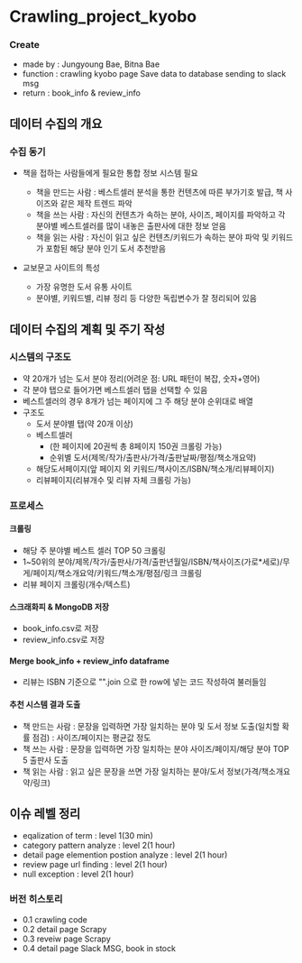 # Crawling_project_kyobo

### Create
- made by : Jungyoung Bae, Bitna Bae
- function : 
		crawling kyobo page
		Save data to database
		sending to slack msg
- return : book_info & review_info


## 데이터 수집의 개요
### 수집 동기
- 책을 접하는 사람들에게 필요한 통합 정보 시스템 필요
    - 책을 만드는 사람 : 베스트셀러 분석을 통한 컨텐츠에 따른 부가기호 발급, 책 사이즈와 같은 제작 트렌드 파악
    - 책을 쓰는 사람 : 자신의 컨텐츠가 속하는 분야, 사이즈, 페이지를 파악하고 각 분야별 베스트셀러를 많이 내놓은 출판사에 대한 정보 얻음
    - 책을 읽는 사람 : 자신이 읽고 싶은 컨텐츠/키워드가 속하는 분야 파악 및 키워드가 포함된 해당 분야 인기 도서 추천받음

- 교보문고 사이트의 특성
    - 가장 유명한 도서 유통 사이트
    - 분야별, 키워드별, 리뷰 정리 등 다양한 독립변수가 잘 정리되어 있음

## 데이터 수집의 계획 및 주기 작성
### 시스템의 구조도
- 약 20개가 넘는 도서 분야 정리(어려운 점: URL 패턴이 복잡, 숫자+영어)
- 각 분야 탭으로 들어가면 베스트셀러 탭을 선택할 수 있음
- 베스트셀러의 경우 8개가 넘는 페이지에 그 주 해당 분야 순위대로 배열
- 구조도
    - 도서 분야별 탭(약 20개 이상)
    - 베스트셀러
        - (한 페이지에 20권씩 총 8페이지 150권 크롤링 가능)
        - 순위별 도서(제목/작가/출판사/가격/출판날짜/평점/책소개요약)
    - 해당도서페이지(앞 페이지 외 키워드/책사이즈/ISBN/책소개/리뷰페이지)
    - 리뷰페이지(리뷰개수 및 리뷰 자체 크롤링 가능)

### 프로세스
#### 크롤링
- 해당 주 분야별 베스트 셀러 TOP 50 크롤링
- 1~50위의 분야/제목/작가/출판사/가격/출판년월일/ISBN/책사이즈(가로*세로)/무게/페이지/책소개요약/키워드/책소개/평점/링크 크롤링
- 리뷰 페이지 크롤링(개수/텍스트)

#### 스크래화피 & MongoDB 저장
- book_info.csv로 저장
- review_info.csv로 저장

#### Merge book_info + review_info dataframe
- 리뷰는 ISBN 기준으로 "".join 으로 한 row에 넣는 코드 작성하여 불러들임

#### 추천 시스템 결과 도출
- 책 만드는 사람 : 문장을 입력하면 가장 일치하는 분야 및 도서 정보 도출(일치할 확률 점검) : 사이즈/페이지는 평균값 정도
- 책 쓰는 사람 : 문장을 입력하면 가장 일치하는 분야 사이즈/페이지/해당 분야 TOP 5 출판사 도출
- 책 읽는 사람 : 읽고 싶은 문장을 쓰면 가장 일치하는 분야/도서 정보(가격/책소개요약/링크)

## 이슈 레벨 정리
- eqalization of term : level 1(30 min)
- category pattern analyze : level 2(1 hour)
- detail page elemention postion analyze : level 2(1 hour)
- review page url finding : level 2(1 hour)
- null exception : level 2(1 hour)

### 버전 히스토리
- 0.1 crawling code
- 0.2 detail page Scrapy
- 0.3 reveiw page Scrapy
- 0.4 detail page Slack MSG, book in stock

